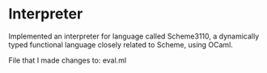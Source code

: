 # Interpreter

Implemented an interpreter for language called Scheme3110, a dynamically typed functional
language closely related to Scheme, using OCaml.

File that I made changes to: eval.ml
